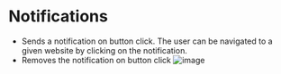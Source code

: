 # Notifications

* Sends a notification on button click. The user can be navigated to a given website by clicking on the notification.
* Removes the notification on button click
![image](https://user-images.githubusercontent.com/57250076/208951915-208f26c3-d1b9-475a-afbd-776cf54c782e.png)
